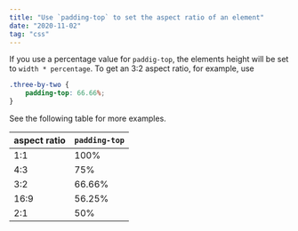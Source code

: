 ```yaml
---
title: "Use `padding-top` to set the aspect ratio of an element"
date: "2020-11-02"
tag: "css"
---
```


If you use a percentage value for `paddig-top`, the elements height will be set to `width * percentage`. To get an 3:2 aspect ratio, for example, use

```css
.three-by-two {
    padding-top: 66.66%;
}
```

See the following table for more examples.

| aspect ratio | `padding-top` |
| ------------ | ------------- |
| 1:1          | 100%          |
| 4:3          | 75%           |
| 3:2          | 66.66%        |
| 16:9         | 56.25%        |
| 2:1          | 50%           |

